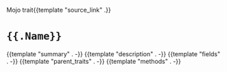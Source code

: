 Mojo trait{{template "source_link" .}}

# `{{.Name}}`

{{template "summary" . -}}
{{template "description" . -}}
{{template "fields" . -}}
{{template "parent_traits" . -}}
{{template "methods" . -}}